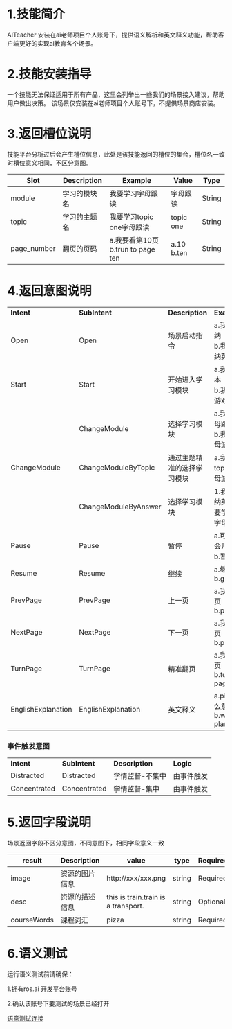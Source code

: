 # 1.技能简介

AITeacher 安装在ai老师项目个人账号下，提供语义解析和英文释义功能，帮助客户端更好的实现ai教育各个场景。

# 2.技能安装指导

一个技能无法保证适用于所有产品，这里会列举出一些我们的场景接入建议，帮助用户做出决策。
该场景仅安装在ai老师项目个人账号下，不提供场景商店安装。

# 3.返回槽位说明

技能平台分析过后会产生槽位信息，此处是该技能返回的槽位的集合，槽位名一致时槽位意义相同，不区分意图。

| **Slot** | **Description** | **Example** |**Value** | **Type** |
| ------------ | ------------ | ------------ | ------------ | ------- |
| module | 学习的模块名 | 我要学习字母跟读 | 字母跟读 | String |
| topic | 学习的主题名 | 我要学习topic one字母跟读 | topic one | String |
| page_number | 翻页的页码 | a.我要看第10页<br/>b.trun to page ten | a.10<br/>b.ten | String |

# 4.返回意图说明

<table>

<tr>

<td><b>Intent</b></td>

<td><b>SubIntent</b></td>

<td><b>Description</b></td>

<td><b>Example</b></td>

<td><b>Slot</b></td>

<td><b>Context</b></td>

</tr>

<tr>

<td>Open</td>

  <td >Open</td>

   <td >场景启动指令</td>

   <td>a.我要打开多纳</br>b.我要学多纳英语</td>
   
   <td>无</td>
   
 <td>上文：无</br>下文：ai_teacher</td>

</tr>

<tr>

<td>Start</td>

  <td >Start</td>

   <td >开始进入学习模块</td>

   <td>a.我要学习绘本</br>b.我要学习游戏</td>
   
   <td>无</td>
   
 <td rowspan="9">上文：ai_teacher</br>下文：ai_teacher</td>

</tr>

<tr>

<td rowspan="3">ChangeModule</td>

  <td >ChangeModule</td>

   <td >选择学习模块</td>

   <td>a.我要学习字母跟读</br>b.我想玩字母游戏</td>
   
   <td>module</td>

</tr>

<tr>

  <td >ChangeModuleByTopic</td>

   <td >通过主题精准的选择学习模块</td>

   <td>a.我要玩topic one字母游戏<</td>
   
   <td>topic，module</td>

</tr>

<tr>

  <td >ChangeModuleByAnswer</td>

   <td >选择学习模块</td>

   <td>1.我要学多纳英语->我要学绘本->字母游戏<</td>
   
   <td>module</td>

</tr>



<tr>

  <td >Pause</td>

  <td >Pause</td>

   <td >暂停</td>

   <td>a.可以休息一会儿吗<br/>b.暂停</td>
   
   <td>无</td>

</tr>

<tr>

  <td >Resume</td>

  <td >Resume</td>

   <td >继续</td>

   <td>a.继续学习<br/>b.go on</td>
   
   <td>无</td>

</tr>

<tr>

  <td >PrevPage</td>

  <td >PrevPage</td>

   <td >上一页</td>

   <td>a.我要看上一页<br/>b.pageup</td>
   
   <td>无</td>

</tr>

<tr>

  <td >NextPage</td>

  <td >NextPage</td>

   <td >下一页</td>

   <td>a.我要看下一页<br/>b.pagedown</td>
   
   <td>无</td>

</tr>

<tr>

  <td >TurnPage</td>

  <td >TurnPage</td>

   <td >精准翻页</td>

   <td>a.我要看第一页<br/>b.turn to page one</td>
   
   <td>page_number</td>

</tr>



<tr>

  <td >EnglishExplanation</td>

  <td >EnglishExplanation</td>

   <td >英文释义</td>

   <td>a.pizza是什么意思<br/>b.what is plane</td>
   
   <td>无</td>

</tr>


</table>

### 事件触发意图
<table>

<tr>

<td><b>Intent</b></td>

<td><b>SubIntent</b></td>

<td><b>Description</b></td>

<td><b>Logic</b></td>

</tr>

<tr>

  <td >Distracted</td>

  <td >Distracted</td>
 <td >学情监督-不集中</td>
  <td >由事件触发</td>

</tr>

<tr>

  <td >Concentrated</td>

  <td >Concentrated</td>
<td >学情监督-集中</td>
  <td >由事件触发</td>

</tr>


</table>

# 5.返回字段说明
场景返回字段不区分意图，不同意图下，相同字段意义一致

| **result** | **Description** | **value** | **type** |**Required** |
| ------------ | ------------ | ------------ | ------------ |------------ |
| image | 资源的图片信息 | http://xxx/xxx.png | string |Required|
| desc | 资源的描述信息 | this is train.train is a transport. | string |Optional|
| courseWords | 课程词汇 | pizza | string |Required|

# 6.语义测试
运行语义测试前请确保：

1.拥有ros.ai 开发平台账号

2.确认该账号下要测试的场景已经打开

[语意测试连接](https://passport.ros.ai/#/login)




